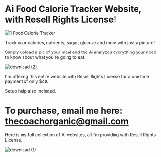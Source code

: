 # Ai Food Calorie Tracker Website, with Resell Rights License!
![1  Food Calorie Tracker](https://github.com/user-attachments/assets/b7f018bb-8595-4bd4-9484-84b593b3d7fc)

Track your calories, nutrients, sugar, glucose and more with just a picture!

Simply upload a pic of your meal and the Ai analyzes everything your need to know about what you're going to eat.

![download (2)](https://github.com/user-attachments/assets/ff3dba58-195e-44a9-9815-6f4fa3351e57)

I'm offering this entire website with Resell Rights License for a one time payment of only $49.

Setup help also included.

# To purchase, email me here: thecoachorganic@gmail.com

Here is my full collection of Ai websites, all I'm providing with Resell Rights License.

![download (1)](https://github.com/user-attachments/assets/6a15ea3f-77da-408d-b149-390061b8af10)
